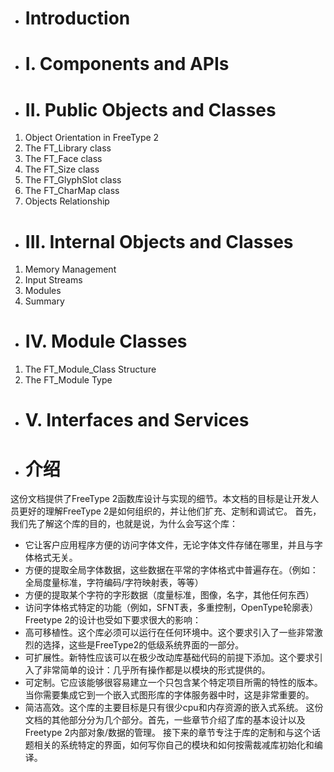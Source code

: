 - # Introduction    
- # I. Components and APIs
- # II. Public Objects and Classes
1. Object Orientation in FreeType 2
2. The FT_Library class
3. The FT_Face class
4. The FT_Size class
5. The FT_GlyphSlot class
6. The FT_CharMap class
7. Objects Relationship
- # III. Internal Objects and Classes
1. Memory Management
2. Input Streams
3. Modules
4. Summary
- # IV. Module Classes
1. The FT_Module_Class Structure
2. The FT_Module Type
- # V. Interfaces and Services

- # 介绍 
这份文档提供了FreeType 2函数库设计与实现的细节。本文档的目标是让开发人员更好的理解FreeType 2是如何组织的，并让他们扩充、定制和调试它。 
首先，我们先了解这个库的目的，也就是说，为什么会写这个库： 
* 它让客户应用程序方便的访问字体文件，无论字体文件存储在哪里，并且与字体格式无关。
* 方便的提取全局字体数据，这些数据在平常的字体格式中普遍存在。（例如：全局度量标准，字符编码/字符映射表，等等） 
* 方便的提取某个字符的字形数据（度量标准，图像，名字，其他任何东西） 
* 访问字体格式特定的功能（例如，SFNT表，多重控制，OpenType轮廓表） 
Freetype 2的设计也受如下要求很大的影响： 
* 高可移植性。这个库必须可以运行在任何环境中。这个要求引入了一些非常激烈的选择，这些是FreeType2的低级系统界面的一部分。 
* 可扩展性。新特性应该可以在极少改动库基础代码的前提下添加。这个要求引入了非常简单的设计：几乎所有操作都是以模块的形式提供的。 
* 可定制。它应该能够很容易建立一个只包含某个特定项目所需的特性的版本。当你需要集成它到一个嵌入式图形库的字体服务器中时，这是非常重要的。 
* 简洁高效。这个库的主要目标是只有很少cpu和内存资源的嵌入式系统。 
这份文档的其他部分分为几个部分。首先，一些章节介绍了库的基本设计以及Freetype 2内部对象/数据的管理。 
接下来的章节专注于库的定制和与这个话题相关的系统特定的界面，如何写你自己的模块和如何按需裁减库初始化和编译。 
